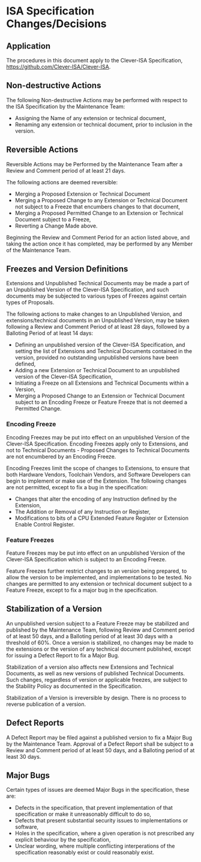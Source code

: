 # ISA Specification Changes/Decisions

## Application

The procedures in this document apply to the Clever-ISA Specification, <https://github.com/Clever-ISA/Clever-ISA>.

## Non-destructive Actions

The following Non-destructive Actions may be performed with respect to the ISA Specification by the Maintenance Team:
* Assigning the Name of any extension or technical document,
* Renaming any extension or technical document, prior to inclusion in the version.

## Reversible Actions

Reversible Actions may be Performed by the Maintenance Team after a Review and Comment period of at least 21 days. 

The following actions are deemed reversible:
* Merging a Proposed Extension or Technical Document
* Merging a Proposed Change to any Extension or Technical Document not subject to a Freeze that encumbers changes to that document,
* Merging a Proposed Permitted Change to an Extension or Technical Document subject to a Freeze,
* Reverting a Change Made above.

Beginning the Review and Comment Period for an action listed above, and taking the action once it has completed, may be performed by any Member of the Maintenance Team.

## Freezes and Version Definitions

Extensions and Unpublished Technical Documents may be made a part of an Unpublished Version of the Clever-ISA Specification, and such documents may be subjected to various types of Freezes against certain types of Proposals. 

The following actions to make changes to an Unpublished Version, and extensions/technical documents in an Unpublished Version, may be taken following a Review and Comment Period of at least 28 days, followed by a Balloting Period of at least 14 days:
* Defining an unpublished version of the Clever-ISA Specification, and setting the list of Extensions and Technical Documents contained in the version, provided no outstanding unpublished versions have been defined,
* Adding a new Extension or Technical Document to an unpublished version of the Clever-ISA Specification,
* Initiating a Freeze on all Extensions and Technical Documents within a Version,
* Merging a Proposed Change to an Extension or Technical Document subject to an Encoding Freeze or Feature Freeze that is not deemed a Permitted Change.

### Encoding Freeze

Encoding Freezes may be put into effect on an unpublished Version of the Clever-ISA Specification. 
Encoding Freezes apply only to Extensions, and not to Technical Documents - Proposed Changes to Technical Documents are not encumbered by an Encoding Freeze.

Encoding Freezes limit the scope of changes to Extensions, to ensure that both Hardware Vendors, Toolchain Vendors, and Software Developers can begin to implement or make use of the Extension. The following changes are not permitted, except to fix a bug in the specification:
* Changes that alter the encoding of any Instruction defined by the Extension,
* The Addition or Removal of any Instruction or Register,
* Modifications to bits of a CPU Extended Feature Register or Extension Enable Control Register.

### Feature Freezes

Feature Freezes may be put into effect on an unpublished Version of the Clever-ISA Specification which is subject to an Encoding Freeze.

Feature Freezes further restrict changes to an version being prepared, to allow the version to be implemented, and implementations to be tested. 
No changes are permitted to any extension or technical document subject to a Feature Freeze, except to fix a major bug in the specification.

## Stabilization of a Version

An unpublished version subject to a Feature Freeze may be stabilized and published by the Maintenance Team, following Review and Comment period of at least 50 days, and a Balloting period of at least 30 days with a threshold of 60%. Once a version is stabilized, no changes may be made to the extensions or the version of any technical document published, except for issuing a Defect Report to fix a Major Bug.

Stabilization of a version also affects new Extensions and Technical Documents, as well as new versions of published Technical Documents. Such changes, regardless of version or applicable freezes, are subject to the Stability Policy as documented in the Specification.

Stabilization of a Version is irreversible by design. There is no process to reverse publication of a version.

## Defect Reports

A Defect Report may be filed against a published version to fix a Major Bug by the Maintenance Team. Approval of a Defect Report shall be subject to a Review and Comment period of at least 50 days, and a Balloting period of at least 30 days. 

## Major Bugs

Certain types of issues are deemed Major Bugs in the specification, these are:
* Defects in the specification, that prevent implementation of that specification or make it unreasonably difficult to do so, 
* Defects that present substantial security issues to implementations or software,
* Holes in the specification, where a given operation is not prescribed any explicit behaviour by the specification,
* Unclear wording, where multiple conflicting interperations of the specification reasonably exist or could reasonably exist.




